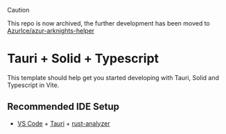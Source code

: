 > [!CAUTION]
>
> This repo is now archived, the further development has been moved to [AzurIce/azur-arknights-helper](https://github.com/AzurIce/azur-arknights-helper)

# Tauri + Solid + Typescript

This template should help get you started developing with Tauri, Solid and Typescript in Vite.

## Recommended IDE Setup

- [VS Code](https://code.visualstudio.com/) + [Tauri](https://marketplace.visualstudio.com/items?itemName=tauri-apps.tauri-vscode) + [rust-analyzer](https://marketplace.visualstudio.com/items?itemName=rust-lang.rust-analyzer)
